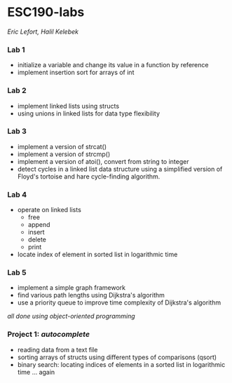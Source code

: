 # ESC190-labs
_Eric Lefort, Halil Kelebek_

### Lab 1
* initialize a variable and change its value in a function by reference
* implement insertion sort for arrays of int

### Lab 2
* implement linked lists using structs
* using unions in linked lists for data type flexibility

### Lab 3
* implement a version of strcat()
* implement a version of strcmp()
* implement a version of atoi(), convert from string to integer
* detect cycles in a linked list data structure using a simplified version of Floyd's tortoise and hare cycle-finding algorithm.

### Lab 4
* operate on linked lists
	* free
	* append
	* insert
	* delete
	* print
* locate index of element in sorted list in logarithmic time

### Lab 5
* implement a simple graph framework
* find various path lengths using Dijkstra's algorithm
* use a priority queue to improve time complexity of Dijkstra's algorithm

_all done using object-oriented programming_

### Project 1: _autocomplete_
* reading data from a text file
* sorting arrays of structs using different types of comparisons (qsort)
* binary search: locating indices of elements in a sorted list in logarithmic time ... again
